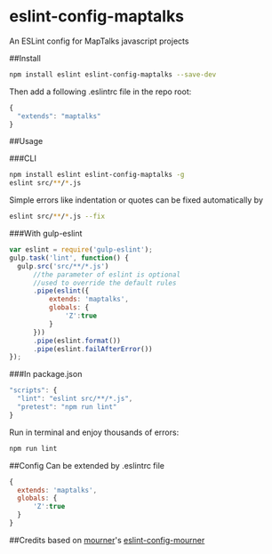 # eslint-config-maptalks
An ESLint config for MapTalks javascript projects

##Install
```bash
npm install eslint eslint-config-maptalks --save-dev
```
Then add a following .eslintrc file in the repo root:
```javascript
{
  "extends": "maptalks"
}
```
##Usage

###CLI

```bash
npm install eslint eslint-config-maptalks -g
eslint src/**/*.js
```
Simple errors like indentation or quotes can be fixed automatically by 
```bash
eslint src/**/*.js --fix
```

###With gulp-eslint
```javascript
var eslint = require('gulp-eslint');
gulp.task('lint', function() {
  gulp.src('src/**/*.js')
      //the parameter of eslint is optional
      //used to override the default rules
      .pipe(eslint({
          extends: 'maptalks',
          globals: {
              'Z':true
          }
      }))
      .pipe(eslint.format())
      .pipe(eslint.failAfterError())
});
```

###In package.json
```javascript
"scripts": {
  "lint": "eslint src/**/*.js",
  "pretest": "npm run lint"
}
```
Run in terminal and enjoy thousands of errors:
```bash
npm run lint
```
##Config
Can be extended by .eslintrc file
```javascript
{
  extends: 'maptalks',
  globals: {
      'Z':true
  }
}
```

##Credits
based on [mourner](https://github.com/mourner)'s [eslint-config-mourner](https://github.com/mourner/eslint-config-mourner)
